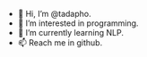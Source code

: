 - 👋 Hi, I’m @tadapho.
- 👀 I’m interested in programming.
- 🌱 I’m currently learning NLP.
- 📫 Reach me in github.

<!---
tadapho/tadapho is a ✨ special ✨ repository because its `README.md` (this file) appears on your GitHub profile.
You can click the Preview link to take a look at your changes.
--->
